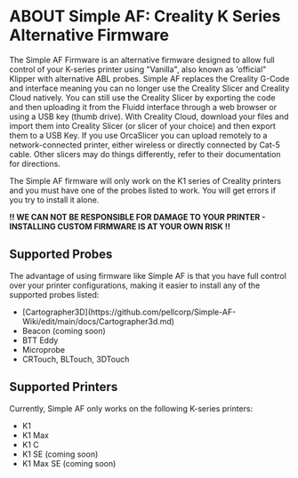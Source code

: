 # ABOUT Simple AF: Creality K Series Alternative Firmware
The Simple AF Firmware is an alternative firmware designed to allow full control of your K-series printer using "Vanilla", also known as 'official" Klipper with alternative ABL probes. Simple AF replaces the Creality G-Code and interface meaning you can no longer use the Creality Slicer and Creality Cloud natively. You can still use the Creality Slicer by exporting the code and then uploading it from the Fluidd interface through a web browser or using a USB key (thumb drive). With Creality Cloud, download your files and import them into Creality Slicer (or slicer of your choice) and then export them to a USB Key.  If you use OrcaSlicer you can upload remotely to a network-connected printer, either wireless or directly connected by Cat-5 cable. Other slicers may do things differently, refer to their documentation for directions.

The Simple AF firmware will only work on the K1 series of Creality printers and you must have one of the probes listed to work. You will get errors if you try to install it alone.

<b> !! WE CAN NOT BE RESPONSIBLE FOR DAMAGE TO YOUR PRINTER - INSTALLING CUSTOM FIRMWARE IS AT YOUR OWN RISK !!</b>

## Supported Probes
The advantage of using firmware like Simple AF is that you have full control over your printer configurations, making it easier to install any of the supported probes listed:
<uL>
  <li>[Cartographer3D](https://github.com/pellcorp/Simple-AF-Wiki/edit/main/docs/Cartographer3d.md)</li>
  <li>Beacon (coming soon)</li>
  <li>BTT Eddy</li>
  <li>Microprobe</li>
  <li>CRTouch, BLTouch, 3DTouch</li>
</uL>

## Supported Printers
Currently, Simple AF only works on the following K-series printers:
<ul>
  <li>K1</li>
  <li>K1 Max</li>
  <li>K1 C</li>
  <li>K1 SE (coming soon)</li>
  <li>K1 Max SE (coming soon)</li>
</ul>
